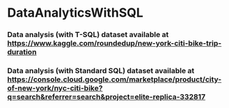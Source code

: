 # DataAnalyticsWithSQL
### Data analysis (with T-SQL) dataset available at https://www.kaggle.com/roundedup/new-york-citi-bike-trip-duration
### Data analysis (with Standard SQL) dataset available at https://console.cloud.google.com/marketplace/product/city-of-new-york/nyc-citi-bike?q=search&referrer=search&project=elite-replica-332817
